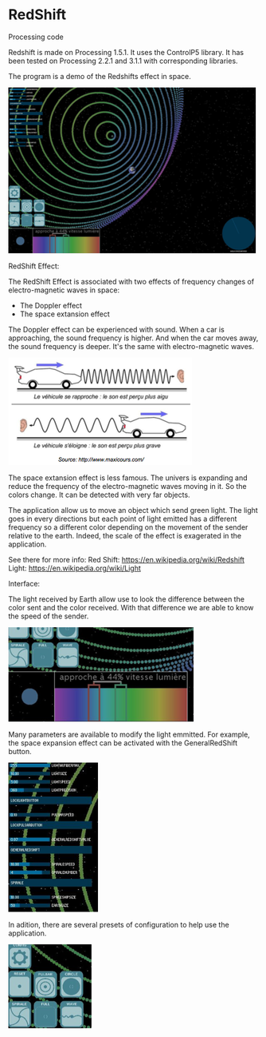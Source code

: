 # RedShift

Processing code

Redshift is made on Processing 1.5.1. It uses the ControlP5 library. It has been tested on Processing 2.2.1 and 3.1.1 with corresponding libraries.

The program is a demo of the Redshifts effect in space.

![RedShift Interface](docs/RedShiftDoc06.png)

RedShift Effect:

The RedShift Effect is associated with two effects of frequency changes of electro-magnetic waves in space:
  - The Doppler effect
  - The space extansion effect

The Doppler effect can be experienced with sound. When a car is approaching, the sound frequency is higher. And when the car moves away, the sound frequency is deeper. It's the same with electro-magnetic waves.

![Doppler Effect](docs/RedShiftDoc01.png)

The space extansion effect is less famous. The univers is expanding and reduce the frequency of the electro-magnetic waves moving in it. So the colors change. It can be detected with very far objects.

The application allow us to move an object which send green light. The light goes in every directions but each point of light emitted has a different frequency so a different color depending on the  movement of the sender relative to the earth. Indeed, the scale of the effect is exagerated in the application.

See there for more info: 
Red Shift: https://en.wikipedia.org/wiki/Redshift
Light: https://en.wikipedia.org/wiki/Light

Interface:

The light received by Earth allow use to look the difference between the color sent and the color received. With that difference we are able to know the speed of the sender.

![Difference colors](docs/RedShiftDoc03.png)

Many parameters are available to modify the light emmitted. For example, the space expansion effect can be activated with the GeneralRedShift button.

![Parameters](docs/RedShiftDoc04.png)

In adition, there are several presets of configuration to help use the application.

![Preset](docs/RedShiftDoc05.png)

